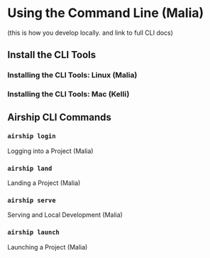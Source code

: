 # Using the Command Line (Malia)  
(this is how you develop locally. and link to full CLI docs)  


## Install the CLI Tools  

### Installing the CLI Tools: Linux (Malia)  

### Installing the CLI Tools: Mac (Kelli)  


## Airship CLI Commands  

### `airship login`
Logging into a Project (Malia)  

### `airship land`
Landing a Project (Malia)  
 
### `airship serve`
Serving and Local Development (Malia)  

### `airship launch`
Launching a Project (Malia)  
